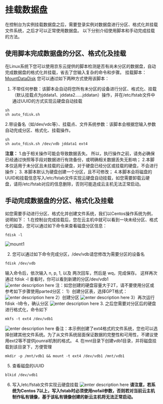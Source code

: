 # 挂载数据盘
在控制台为实例挂载数据盘之后，需要登录实例对数据盘进行分区、格式化并挂载文件系统，之后才可以正常使用数据盘。
以下分别介绍使用脚本和手动完成挂载的方法。

## 使用脚本完成数据盘的分区、格式化及挂载
在Linux系统下您可以使用京东云提供的脚本检测是否有尚未分区的数据盘，自动完成数据盘的格式化并挂载，省去了您输入复杂的命令和步骤。
挂载脚本：[MountDataDisk][1]
您可以通过如下两种方式使用该脚本：
1. 不带任何参数：该脚本会自动将您所有未分区的设备进行分区、格式化、挂载（默认挂载点为jddata1、jddata2……jddatan）操作，并在/etc/fstab文件中通过UUID的方式实现云硬盘自动挂载
```
sh
sh auto_fdisk.sh
```
2.带设备名（如/dev/vdc等）、挂载点、文件系统参数：该脚本会根据您输入参数自动完成分区、格式化、挂载操作。
```
sh
sh auto_fdisk.sh /dev/vdb jddata1 ext4
```
**注意：**
1.由于相关操作可能会导致数据丢失。 所以，执行操作之前，请务必确保已经通过快照等手段对数据进行有效备份，或明确相关数据丢失无影响；
2.本脚本仅适用于未分区且未挂载的云硬盘，对于硬盘已经分区或挂载的硬盘，不会进行操作；
3. 本脚本默认为硬盘创建一个分区，且不可修改；
4.本脚本会将磁盘的UUID和挂载信息写入/etc/fstab文件实现云硬盘自动挂载，如您需要卸载云硬盘，请将/etc/fstab对应的信息删除，否则可能造成云主机无法正常启动。

## 手动完成数据盘的分区、格式化及挂载
如您需要手动进行分区、格式化并创建文件系统，我们以Centos操作系统为例，说明如下：
1.在控制台完成挂载后，您在云主机中就可以看到一块未经分区、格式化的磁盘，您可以通过如下命令来查看磁盘分区信息：
```
fdisk -l
```
![mount1][2]

2. 您可以通过如下命令完成分区，/dev/vdb请您修改为需要分区的设备名
```
fdisk /dev/vdb
```
输入命令后，依次输入 n, p, 1, 以及 两次回车，然后是 wq，完成保存。 这样再次通过 fdisk -l 查看时，你可以看到新建的分区/dev/vdb1
![enter description here][3]
注：如您创建的硬盘容量大于2T，请不要使用分区或参考如下步骤使用parted分区：
1）创建分区表，选择GPT格式：
![enter description here][4]
2）创建分区
![enter description here][5]
3）再次运行fdisk -l命令，确认分区
![enter description here][6]
3. 之后您需要对分区后的硬盘进行格式化，命令如下
```
mkfs -t ext4 /dev/vdb1
```
![enter description here][7]
备注：本示例创建了ext4格式的文件系统，您也可以选择创建其他文件系统。为了从文件系统层面保证数据的完整性和可用性，不建议使用ext2等不提供jounral机制的格式。
4. 在mnt目录下创建vdb1目录，并将磁盘挂载到该目录下，方便管理
```
mkdir -p /mnt/vdb1 && mount -t ext4 /dev/vdb1 /mnt/vdb1
```
5. 查看磁盘的UUID
```
blkid /dev/vdb1
```
6. 写入/etc/fstab文件实现云硬盘挂载
![enter description here][8]
**请注意，若系统为Centos 7以上，写入fstab时必须使用nofail参数，否则若对当前云主机制作私有镜像，基于该私有镜像创建的新云主机将无法正常启动。**


  [1]: http://img1.jcloudcs.com/cms/6bbc4a45-02ce-460d-9696-c31f3fa18c6f20170728174252.zip
  [2]: ./images/Getting-Start-Linux-mount.png "Getting-Start-Linux-mount.png"
  [3]: ./images/Getting-Start-Linux-mount1.png "Getting-Start-Linux-mount1.png"
  [4]: ./images/Getting-Start-Linux-mount2.png "Getting-Start-Linux-mount2.png"
  [5]: ./images/Getting-Start-Linux-mount3.png "Getting-Start-Linux-mount3.png"
  [6]: ./images/Getting-Start-Linux-mount4.png "Getting-Start-Linux-mount4.png"
  [7]: ./images/Getting-Start-Linux-mount5.png "Getting-Start-Linux-mount5.png"
  [8]: ./images/Getting-Start-Linux-mount6.png "Getting-Start-Linux-mount6.png"